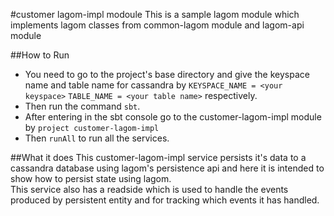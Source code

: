 #customer lagom-impl modoule
This is a sample lagom module which implements lagom classes from common-lagom module and lagom-api module

##How to Run
* You need to go to the project's base directory and give the keyspace name and table name for cassandra by `KEYSPACE_NAME = <your keyspace>` `TABLE_NAME = <your table name>` respectively.
*  Then run the command `sbt`.
* After entering in the sbt console go to the customer-lagom-impl module by `project customer-lagom-impl`
* Then `runAll` to run all the services.


##What it does 
This customer-lagom-impl service persists it's data to a cassandra database using lagom's persistence api and here it is intended to show how to persist state using lagom.  
This service also has a readside which is used to handle the events produced by persistent entity and for tracking which events it has handled.
